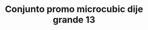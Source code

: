 ---
title: Conjunto promo microcubic dije grande 13
date: 
draft: false

# descripcion
description : Conjunto de cadena y dije con microcubic. Largo de cadena 40, 45 o 50 cm a elección

materials: Plata 925

color: 

dimensions: 

code: 06-26-0731

type: "Conjuntos"

categories: []

price: $4.590,00

price_eftvo: $3.905,00

# Images
# first image will be shown in the product page
images:
  # - image: "images/path_to_image"
  # La ubicacion de las imagenes es imagenes/Conjuntos/Conjuntos.Cadena y Dije/06-26-0731-conjunto-promo-microcubic-dije-grande-13
  - image: "./images/conjuntos/cadena_y_dije/06-26-0731-conjunto-promo-microcubic-dije-grande-13.jpg"
---